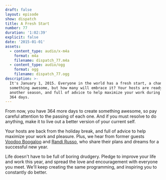 ```yaml
---
draft: false
layout: episode
show: dispatch
title: A Fresh Start
number: 77
duration: '1:02:39'
explicit: false
date: '2015-01-01'
assets:
  - content_type: audio/x-m4a
    format: m4a
    filename: dispatch_77.m4a
  - content_type: audio/ogg
    format: ogg
    filename: dispatch_77.ogg
description: >-
  It's January 1, 2015. Everyone in the world has a fresh start, a chance to do
  something awesome, but how many will embrace it? Your hosts are ready for
  another season, and full of advice to help maximize your work during the next
  364 days.
---
```

From now, you have 364 more days to create something awesome, so pay careful attention to the passing of each one. And if you must resolve to do anything, make it to live out a better version of your current self.

Your hosts are back from the holiday break, and full of advice to help maximize your work and pleasure. Plus, we hear from former guests [Voodoo Boogaloo](https://nicholaswyoung.com/programs/dispatch/64) and [Randi Russo](https://nicholaswyoung.com/programs/dispatch/3), who share their plans and dreams for a successful new year.

Life doesn't have to be full of boring drudgery. Pledge to improve your life and work this year, and spread the love and encouragement with everyone you meet. We'll keep creating the same programming, and inspiring you to constantly do better.
